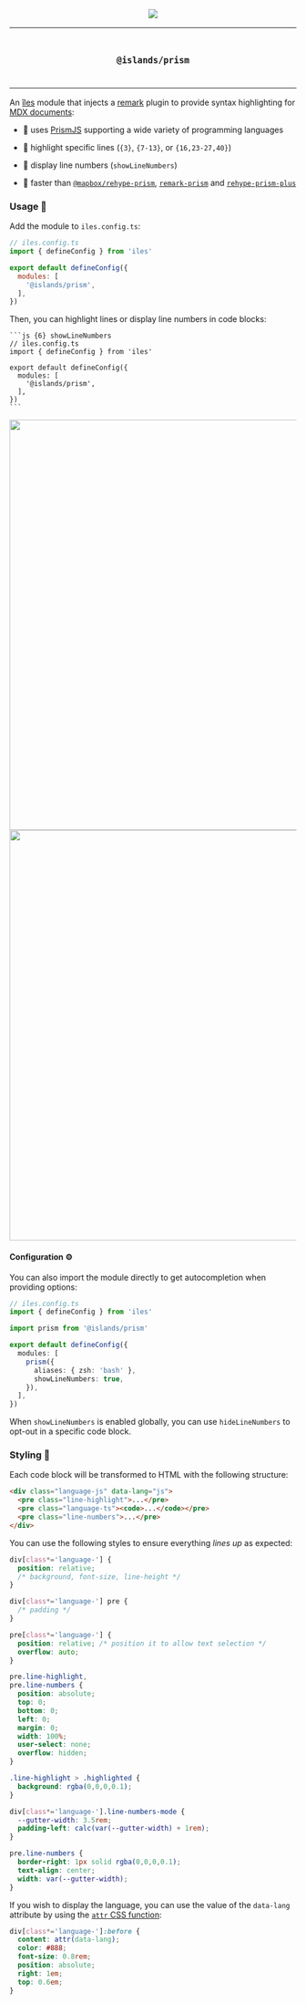 <p align="center">
  <a href="https://iles-docs.netlify.app">
    <img src="https://github.com/ElMassimo/iles/blob/main/docs/images/banner.png"/>
  </a>
</p>

<p align="center">
<table>
<tbody>
<td align="center">
<br/>
<p align="center">
  <h3><samp>@islands/prism</samp></h3>
  <img width="2000" height="0">
</p>
</td>
</tbody>
</table>
</p>

[îles]: https://github.com/ElMassimo/iles
[docs]: https://iles-docs.netlify.app
[remark]: https://github.com/remarkjs/remark
[markdown]: https://iles-docs.netlify.app/guide/markdown
[prismjs]: https://prismjs.com/

An [îles] module that injects a [remark] plugin to provide syntax highlighting
for [MDX documents][markdown]:

- 💎 uses [PrismJS] supporting a wide variety of programming languages

- 🔦 highlight specific lines (`{3}`, `{7-13}`, or `{16,23-27,40}`)

- 🔢 display line numbers (`showLineNumbers`)

- 🚀 faster than [`@mapbox/rehype-prism`](https://github.com/mapbox/rehype-prism), [`remark-prism`](https://github.com/sergioramos/remark-prism) and [`rehype-prism-plus`](https://github.com/timlrx/rehype-prism-plus)

### Usage 🚀

Add the module to `iles.config.ts`:

```js
// iles.config.ts
import { defineConfig } from 'iles'

export default defineConfig({
  modules: [
    '@islands/prism',
  ],
})
```

Then, you can highlight lines or display line numbers in code blocks:

````mdx
```js {6} showLineNumbers
// iles.config.ts
import { defineConfig } from 'iles'

export default defineConfig({
  modules: [
    '@islands/prism',
  ],
})
```
````

<img src="https://user-images.githubusercontent.com/1158253/144298425-553b028f-9408-4bd6-a07d-895485ea96de.png#gh-light-mode-only" width="720"/>
<img src="https://user-images.githubusercontent.com/1158253/144298431-7f2fe735-2e2d-49b8-a9d3-da44b5c952ce.png#gh-dark-mode-only" width="720"/>

#### Configuration ⚙️

You can also import the module directly to get autocompletion when providing options:

```ts
// iles.config.ts
import { defineConfig } from 'iles'

import prism from '@islands/prism'

export default defineConfig({
  modules: [
    prism({
      aliases: { zsh: 'bash' },
      showLineNumbers: true,
    }),
  ],
})
```

When `showLineNumbers` is enabled globally, you can use `hideLineNumbers` to
opt-out in a specific code block.

### Styling 🎨

Each code block will be transformed to HTML with the following structure:

```html
<div class="language-js" data-lang="js">
  <pre class="line-highlight">...</pre>
  <pre class="language-ts"><code>...</code></pre>
  <pre class="line-numbers">...</pre>
</div>
```

You can use the following styles to ensure everything _lines up_ as expected:

```css
div[class*='language-'] {
  position: relative;
  /* background, font-size, line-height */
}

div[class*='language-'] pre {
  /* padding */
}

pre[class*='language-'] {
  position: relative; /* position it to allow text selection */
  overflow: auto;
}

pre.line-highlight,
pre.line-numbers {
  position: absolute;
  top: 0;
  bottom: 0;
  left: 0;
  margin: 0;
  width: 100%;
  user-select: none;
  overflow: hidden;
}

.line-highlight > .highlighted {
  background: rgba(0,0,0,0.1);
}

div[class*='language-'].line-numbers-mode {
  --gutter-width: 3.5rem;
  padding-left: calc(var(--gutter-width) + 1rem);
}

pre.line-numbers {
  border-right: 1px solid rgba(0,0,0,0.1);
  text-align: center;
  width: var(--gutter-width);
}
```

If you wish to display the language, you can use the value of the `data-lang` attribute by using the [`attr` CSS function](https://developer.mozilla.org/en-US/docs/Web/CSS/attr()):

```css
div[class*='language-']:before {
  content: attr(data-lang);
  color: #888;
  font-size: 0.8rem;
  position: absolute;
  right: 1em;
  top: 0.6em;
}
```
